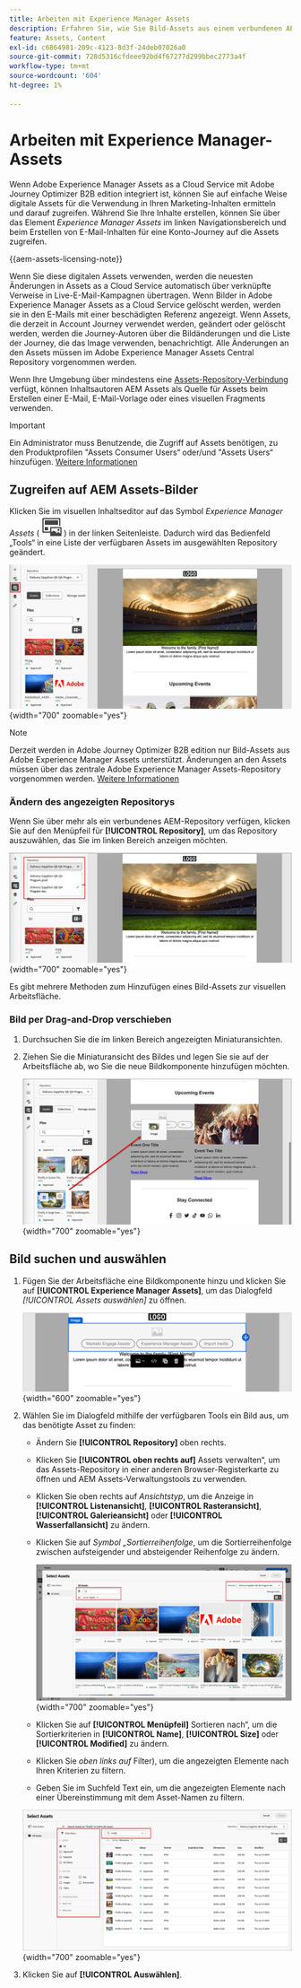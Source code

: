 ```yaml
---
title: Arbeiten mit Experience Manager Assets
description: Erfahren Sie, wie Sie Bild-Assets aus einem verbundenen AEM Assets-Repository beim Erstellen von Inhalten in Adobe Journey Optimizer B2B edition verwenden können.
feature: Assets, Content
exl-id: c6864981-209c-4123-8d3f-24deb07026a0
source-git-commit: 728d5316cfdeee92bd4f67277d299bbec2773a4f
workflow-type: tm+mt
source-wordcount: '604'
ht-degree: 1%

---
```


# Arbeiten mit Experience Manager-Assets

Wenn Adobe Experience Manager Assets as a Cloud Service mit Adobe Journey Optimizer B2B edition integriert ist, können Sie auf einfache Weise digitale Assets für die Verwendung in Ihren Marketing-Inhalten ermitteln und darauf zugreifen. Während Sie Ihre Inhalte erstellen, können Sie über das Element _Experience Manager Assets_ im linken Navigationsbereich und beim Erstellen von E-Mail-Inhalten für eine Konto-Journey auf die Assets zugreifen.

{{aem-assets-licensing-note}}

Wenn Sie diese digitalen Assets verwenden, werden die neuesten Änderungen in Assets as a Cloud Service automatisch über verknüpfte Verweise in Live-E-Mail-Kampagnen übertragen. Wenn Bilder in Adobe Experience Manager Assets as a Cloud Service gelöscht werden, werden sie in den E-Mails mit einer beschädigten Referenz angezeigt. Wenn Assets, die derzeit in Account Journey verwendet werden, geändert oder gelöscht werden, werden die Journey-Autoren über die Bildänderungen und die Liste der Journey, die das Image verwenden, benachrichtigt. Alle Änderungen an den Assets müssen im Adobe Experience Manager Assets Central Repository vorgenommen werden.

Wenn Ihre Umgebung über mindestens eine [Assets-Repository-Verbindung](../admin/configure-aem-repositories.md) verfügt, können Inhaltsautoren AEM Assets als Quelle für Assets beim Erstellen einer E-Mail, E-Mail-Vorlage oder eines visuellen Fragments verwenden.

>[!IMPORTANT]
>
>Ein Administrator muss Benutzende, die Zugriff auf Assets benötigen, zu den Produktprofilen &quot;Assets Consumer Users“ oder/und &quot;Assets Users“ hinzufügen. [Weitere Informationen](https://experienceleague.adobe.com/de/docs/experience-manager-cloud-service/content/security/ims-support#managing-products-and-user-access-in-admin-console)

## Zugreifen auf AEM Assets-Bilder

Klicken Sie im visuellen Inhaltseditor auf das Symbol _Experience Manager Assets_ ( ![Experience Manager Assets-Symbol](../../assets/do-not-localize/icon-assets-aem.svg) ) in der linken Seitenleiste. Dadurch wird das Bedienfeld „Tools“ in eine Liste der verfügbaren Assets im ausgewählten Repository geändert.

![Klicken Sie auf das Symbol Assets-Selektor , um auf die Bild-Assets zuzugreifen](./assets/content-assets-selector-aem-assets.png){width="700" zoomable="yes"}

>[!NOTE]
>
>Derzeit werden in Adobe Journey Optimizer B2B edition nur Bild-Assets aus Adobe Experience Manager Assets unterstützt. Änderungen an den Assets müssen über das zentrale Adobe Experience Manager Assets-Repository vorgenommen werden. [Weitere Informationen](https://experienceleague.adobe.com/de/docs/experience-manager-cloud-service/content/assets/manage/manage-digital-assets)

### Ändern des angezeigten Repositorys

Wenn Sie über mehr als ein verbundenes AEM-Repository verfügen, klicken Sie auf den Menüpfeil für **[!UICONTROL Repository]**, um das Repository auszuwählen, das Sie im linken Bereich anzeigen möchten.

![Wählen Sie ein AEM Assets-Repository, um auf die Bild-Assets zuzugreifen](./assets/content-assets-selector-aem-repo.png){width="700" zoomable="yes"}

Es gibt mehrere Methoden zum Hinzufügen eines Bild-Assets zur visuellen Arbeitsfläche.

### Bild per Drag-and-Drop verschieben

1. Durchsuchen Sie die im linken Bereich angezeigten Miniaturansichten.

1. Ziehen Sie die Miniaturansicht des Bildes und legen Sie sie auf der Arbeitsfläche ab, wo Sie die neue Bildkomponente hinzufügen möchten.

   ![Bild-Assets per Drag-and-Drop verschieben](./assets/content-drag-drop-image-aem-assets.png){width="700" zoomable="yes"}

## Bild suchen und auswählen

1. Fügen Sie der Arbeitsfläche eine Bildkomponente hinzu und klicken Sie auf **[!UICONTROL Experience Manager Assets]**, um das Dialogfeld _[!UICONTROL Assets auswählen]_ zu öffnen.

   ![Asset für die Bildkomponente auswählen](./assets/content-image-component-empty.png){width="600" zoomable="yes"}

1. Wählen Sie im Dialogfeld mithilfe der verfügbaren Tools ein Bild aus, um das benötigte Asset zu finden:

   * Ändern Sie **[!UICONTROL Repository]** oben rechts.

   * Klicken Sie **[!UICONTROL oben rechts auf]** Assets verwalten“, um das Assets-Repository in einer anderen Browser-Registerkarte zu öffnen und AEM Assets-Verwaltungstools zu verwenden.

   * Klicken Sie oben rechts auf _Ansichtstyp_, um die Anzeige in **[!UICONTROL Listenansicht]**, **[!UICONTROL Rasteransicht]**, **[!UICONTROL Galerieansicht]** oder **[!UICONTROL Wasserfallansicht]** zu ändern.

   * Klicken Sie auf _Symbol „Sortierreihenfolge_, um die Sortierreihenfolge zwischen aufsteigender und absteigender Reihenfolge zu ändern.

     ![Verwenden Sie Tools im Dialogfeld &quot;Assets auswählen“, um ein Bild-Asset zu suchen und auszuwählen](./assets/content-select-assets-dialog-aem.png){width="700" zoomable="yes"}

   * Klicken Sie auf **[!UICONTROL Menüpfeil]** Sortieren nach“, um die Sortierkriterien in **[!UICONTROL Name]**, **[!UICONTROL Size]** oder **[!UICONTROL Modified]** zu ändern.

   * Klicken Sie _oben links auf_ Filter), um die angezeigten Elemente nach Ihren Kriterien zu filtern.

   * Geben Sie im Suchfeld Text ein, um die angezeigten Elemente nach einer Übereinstimmung mit dem Asset-Namen zu filtern.

   ![Verwenden Sie das Filter- und Suchfeld, um das Asset zu finden](./assets/content-select-assets-dialog-aem-filter.png){width="700" zoomable="yes"}

1. Klicken Sie auf **[!UICONTROL Auswählen]**.
<!-- 

## Upload assets

To import files to Assets as a Cloud Service, you first need to browse or create the folder to be used for storage. You can then import an asset and add it to your email content. After assets are uploaded, you can [use the image assets as you author content](./assets-overview.md#add-assets-to-your-content).

1. While authoring your content in the email designer, drag an image element into the canvas. 

   The properties on the right reflect the image element selection. 

1. Click **[!UICONTROL Import media]** to open the _[!UICONTROL Upload image]_ dialog.

1. If your file system is open to your image file, drag and drop the file on the box in the dialog.

   ![Upload image file to Assets repository](./assets/email-designer-image-upload.png){width="700" zoomable="yes"}

   You can also click the **[!UICONTROL Select a file from your computer]** link and use your file system to locate and select the image file. Click Open and the image file is displayed in the box.

1. Click **[!UICONTROL Import]**.
-->
